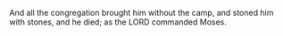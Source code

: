 And all the congregation brought him without the camp, and stoned him with stones, and he died; as the LORD commanded Moses.
